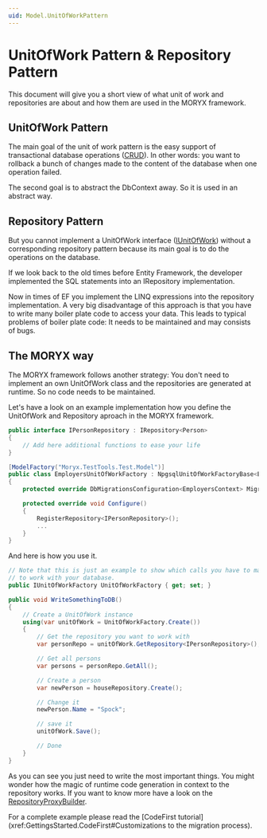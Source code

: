 ```yaml
---
uid: Model.UnitOfWorkPattern
---
```

# UnitOfWork Pattern & Repository Pattern

This document will give you a short view of what unit of work and repositories are about and how them are used in the MORYX framework.

## UnitOfWork Pattern

The main goal of the unit of work pattern is the easy support of transactional database operations ([CRUD](https://en.wikipedia.org/wiki/Create,_read,_update_and_delete)). In other words: you want to rollback a bunch of changes made to the content of the database when one operation failed.

The second goal is to abstract the DbContext away. So it is used in an abstract way.

## Repository Pattern

But you cannot implement a UnitOfWork interface ([IUnitOfWork](xref:Moryx.Model.IUnitOfWork)) without a corresponding repository pattern because its main goal is to do the operations on the database.

If we look back to the old times before Entity Framework, the developer implemented the SQL statements into an IRepository implementation.

Now in times of EF you implement the LINQ expressions into the repository implementation. A very big disadvantage of this approach is that you have to write many boiler plate code to access your data. This leads to typical problems of boiler plate code: It needs to be maintained and may consists of bugs.

## The MORYX way

The MORYX framework follows another strategy: You don't need to implement an own UnitOfWork class and the repositories are generated at runtime. So no code needs to be maintained.

Let's have a look on an example implementation how you define the UnitOfWork and Repository aproach in the MORYX framework.

````cs
public interface IPersonRepository : IRepository<Person>
{
    // Add here additional functions to ease your life
}

[ModelFactory("Moryx.TestTools.Test.Model")]
public class EmployersUnitOfWorkFactory : NpgsqlUnitOfWorkFactoryBase<EmployersContext>
{
    protected override DbMigrationsConfiguration<EmployersContext> MigrationConfiguration => new Migrations.Configuration();

    protected override void Configure()
    {
        RegisterRepository<IPersonRepository>();
        ...
    }
}
````

And here is how you use it.

````cs
// Note that this is just an example to show which calls you have to make
// to work with your database.
public IUnitOfWorkFactory UnitOfWorkFactory { get; set; }

public void WriteSomethingToDB()
{
    // Create a UnitOfWork instance
    using(var unitOfWork = UnitOfWorkFactory.Create())
    {
        // Get the repository you want to work with
        var personRepo = unitOfWork.GetRepository<IPersonRepository>();

        // Get all persons
        var persons = personRepo.GetAll();

        // Create a person
        var newPerson = houseRepository.Create();

        // Change it
        newPerson.Name = "Spock";

        // save it
        unitOfWork.Save();

        // Done
    }
}
````

As you can see you just need to write the most important things. You might wonder how the magic of runtime code generation in context to the repository works. If you want to know more have a look on the [RepositoryProxyBuilder](xref:Model.RepositoryProxyBuilder).

For a complete example please read the [CodeFirst tutorial](xref:GettingsStarted.CodeFirst#Customizations to the migration process).